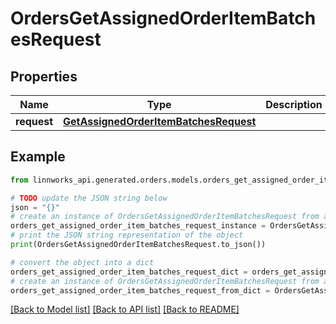 # OrdersGetAssignedOrderItemBatchesRequest


## Properties

Name | Type | Description | Notes
------------ | ------------- | ------------- | -------------
**request** | [**GetAssignedOrderItemBatchesRequest**](GetAssignedOrderItemBatchesRequest.md) |  | [optional] 

## Example

```python
from linnworks_api.generated.orders.models.orders_get_assigned_order_item_batches_request import OrdersGetAssignedOrderItemBatchesRequest

# TODO update the JSON string below
json = "{}"
# create an instance of OrdersGetAssignedOrderItemBatchesRequest from a JSON string
orders_get_assigned_order_item_batches_request_instance = OrdersGetAssignedOrderItemBatchesRequest.from_json(json)
# print the JSON string representation of the object
print(OrdersGetAssignedOrderItemBatchesRequest.to_json())

# convert the object into a dict
orders_get_assigned_order_item_batches_request_dict = orders_get_assigned_order_item_batches_request_instance.to_dict()
# create an instance of OrdersGetAssignedOrderItemBatchesRequest from a dict
orders_get_assigned_order_item_batches_request_from_dict = OrdersGetAssignedOrderItemBatchesRequest.from_dict(orders_get_assigned_order_item_batches_request_dict)
```
[[Back to Model list]](../README.md#documentation-for-models) [[Back to API list]](../README.md#documentation-for-api-endpoints) [[Back to README]](../README.md)


